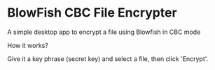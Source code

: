 # BlowFish CBC File Encrypter

A simple desktop app to encrypt a file using Blowfish in CBC mode

How it works?

Give it a key phrase (secret key) and select a file, then click 'Encrypt'.
